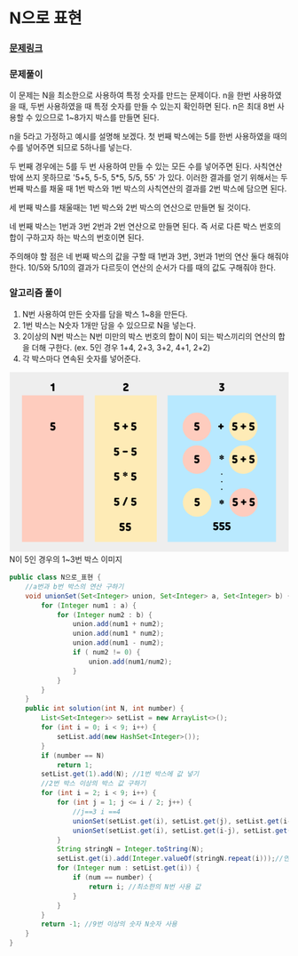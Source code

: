 # N으로 표현

### [문제링크](https://school.programmers.co.kr/learn/courses/30/lessons/42895)

### 문제풀이

이 문제는 N을 최소한으로 사용하여 특정 숫자를 만드는 문제이다.
n을 한번 사용하였을 때, 두번 사용하였을 때 특정 숫자를 만들 수 있는지 확인하면 된다.
n은 최대 8번 사용할 수 있으므로 1~8가지 박스를 만들면 된다.

n을 5라고 가정하고 예시를 설명해 보겠다.
첫 번째 박스에는 5를 한번 사용하였을 때의 수를 넣어주면 되므로 5하나를 넣는다.

두 번째 경우에는 5를 두 번 사용하여 만들 수 있는 모든 수를 넣어주면 된다.
사칙연산 밖에 쓰지 못하므로 '5+5, 5-5, 5*5, 5/5, 55' 가 있다.
이러한 결과를 얻기 위해서는 두 번째 박스를 채울 때 1번 박스와 1번 박스의 사칙연산의 결과를 2번 박스에 담으면 된다.

세 번째 박스를 채울때는 1번 박스와 2번 박스의 연산으로 만들면 될 것이다.

네 번째 박스는 1번과 3번 2번과 2번 연산으로 만들면 된다.
즉 서로 다른 박스 번호의 합이 구하고자 하는 박스의 번호이면 된다.

주의해야 할 점은 네 번째 박스의 값을 구할 때 1번과 3번, 3번과 1번의 연산 둘다 해줘야 한다.
10/5와 5/10의 결과가 다르듯이 연산의 순서가 다를 때의 값도 구해줘야 한다.

### 알고리즘 풀이
1. N번 사용하여 만든 숫자를 담을 박스 1~8을 만든다.
2. 1번 박스는 N숫자 1개만 담을 수 있으므로 N을 넣는다.
3. 2이상의 N번 박스는 N번 미만의 박스 번호의 합이 N이 되는 박스끼리의 연산의 합을 더해 구한다.
   (ex. 5인 경우 1+4, 2+3, 3+2, 4+1, 2+2)
4. 각 박스마다 연속된 숫자를 넣어준다.


![img.png](img.png)
N이 5인 경우의 1~3번 박스 이미지

```java
public class N으로_표현 {
    //a번과 b번 박스의 연산 구하기
    void unionSet(Set<Integer> union, Set<Integer> a, Set<Integer> b) {
        for (Integer num1 : a) {
            for (Integer num2 : b) {
                union.add(num1 + num2);
                union.add(num1 * num2);
                union.add(num1 - num2);
                if ( num2 != 0) {
                    union.add(num1/num2);
                }
            }
        }
    }
    public int solution(int N, int number) {
        List<Set<Integer>> setList = new ArrayList<>();
        for (int i = 0; i < 9; i++) {
            setList.add(new HashSet<Integer>());
        }
        if (number == N)
            return 1;
        setList.get(1).add(N); //1번 박스에 값 넣기
        //2번 박스 이상의 박스 값 구하기
        for (int i = 2; i < 9; i++) {
            for (int j = 1; j <= i / 2; j++) {
                //j==3 i ==4 
                unionSet(setList.get(i), setList.get(j), setList.get(i-j)); 
                unionSet(setList.get(i), setList.get(i-j), setList.get(j));
            }
            String stringN = Integer.toString(N);
            setList.get(i).add(Integer.valueOf(stringN.repeat(i)));//연속된 숫자 넣기
            for (Integer num : setList.get(i)) {
                if (num == number) {
                    return i; //최소한의 N번 사용 값
                }
            }
        }
        return -1; //9번 이상의 숫자 N숫자 사용
    }
}
```